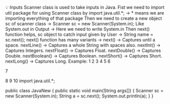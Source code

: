 💡
Inputs
Scanner class is used to take inputs in Java.
Fist we need to import util package for using Scanner class by
import java.util.*; → * means we are importing everything of that package
Then we need to create a new object sc of scanner class → 
Scanner sc = new Scanner(System.in);
Like System.out in Output → Here we need to write System.in
Then next() function helps, sc object to catch input given by User →
String name = sc.next();
next() function has many variants ->
next() → Captures until a space.
nextLine() → Captures a whole String with spaces also.
nextInt() → Captures Integers.
nextFloat() → Captures Float.
nextDouble() → Captures Double.
nextBoolean() → Captures Boolean.
nextShort() → Captures Short.
nextLong() → Captures Long.
Example:
1
2
3
4
5
6

7

8
9
10
import java.util.*;

public class JavaNew {
    public static void main(String args[]) {
        Scanner sc = new Scanner(System.in);
        String a = sc.next();
        System.out.println(a);
    }
}
​
